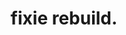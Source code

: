 ---
layout: image_post
main: false
status: wip
category: rodsandricers
back: rodsandricers.html
title: fixie rebuild.
quote: A single-speed will kill you if you're not careful.
image: /images/rodsandricers_map.png
---